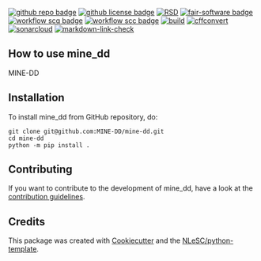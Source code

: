 [![github repo badge](https://img.shields.io/badge/github-repo-000.svg?logo=github&labelColor=gray&color=blue)](https://github.com/MINE-DD/mine-dd)
[![github license badge](https://img.shields.io/github/license/MINE-DD/mine-dd)](https://github.com/MINE-DD/mine-dd )
[![RSD](https://img.shields.io/badge/rsd-mine_dd-00a3e3.svg)](https://research-software-directory.org/projects/mine-dd)
[![fair-software badge](https://img.shields.io/badge/fair--software.eu-%E2%97%8F%20%20%E2%97%8F%20%20%E2%97%8F%20%20%E2%97%8F%20%20%E2%97%8B-yellow)](https://fair-software.eu)
[![workflow scq badge](https://sonarcloud.io/api/project_badges/measure?project=MINE-DD_mine-dd&metric=alert_status)](https://sonarcloud.io/dashboard?id=MINE-DD_MINE-DD)
[![workflow scc badge](https://sonarcloud.io/api/project_badges/measure?project=MINE-DD_mine-dd&metric=coverage)](https://sonarcloud.io/dashboard?id=MINE-DD_MINE-DD)
[![build](https://github.com/MINE-DD/mine-dd/actions/workflows/build.yml/badge.svg)](https://github.com/MINE-DD/mine-dd/actions/workflows/build.yml)
[![cffconvert](https://github.com/MINE-DD/mine-dd/actions/workflows/cffconvert.yml/badge.svg)](https://github.com/MINE-DD/mine-dd/actions/workflows/cffconvert.yml)
[![sonarcloud](https://github.com/MINE-DD/mine-dd/actions/workflows/sonarcloud.yml/badge.svg)](https://github.com/MINE-DD/mine-dd/actions/workflows/sonarcloud.yml)
[![markdown-link-check](https://github.com/MINE-DD/mine-dd/actions/workflows/markdown-link-check.yml/badge.svg)](https://github.com/MINE-DD/mine-dd/actions/workflows/markdown-link-check.yml)

## How to use mine_dd

MINE-DD

## Installation

To install mine_dd from GitHub repository, do:

```console
git clone git@github.com:MINE-DD/mine-dd.git
cd mine-dd
python -m pip install .
```

## Contributing

If you want to contribute to the development of mine_dd,
have a look at the [contribution guidelines](CONTRIBUTING.md).

## Credits

This package was created with [Cookiecutter](https://github.com/audreyr/cookiecutter) and the [NLeSC/python-template](https://github.com/NLeSC/python-template).
